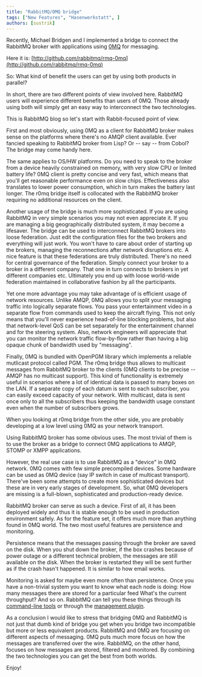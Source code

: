 ```yaml
---
title: "RabbitMQ/0MQ bridge"
tags: ["New Features", "Hasenwerkstatt", ]
authors: [sustrik]
---
```


Recently, Michael Bridgen and I implemented a bridge to connect the RabbitMQ broker with applications using [0MQ](http://www.zeromq.com/) for messaging.

Here it is: [http://github.com/rabbitmq/rmq-0mq](http://github.com/rabbitmq/rmq-0mq)

So: What kind of benefit the users can get by using both products in parallel?

<!-- truncate -->

In short, there are two different points of view involved here. RabbitMQ users will experience different benefits than users of 0MQ. Those already using both will simply get an easy way to interconnect the two technologies.

This is RabbitMQ blog so let's start with Rabbit-focused point of view.

First and most obviously, using 0MQ as a client for RabbitMQ broker makes sense on the platforms where there's no AMQP client available. Ever fancied speaking to RabbitMQ broker from Lisp? Or -- say -- from Cobol? The bridge may come handy here.

The same applies to OS/HW platforms. Do you need to speak to the broker from a device heavily constrained on memory, with very slow CPU or limited battery life? 0MQ client is pretty concise and very fast, which means that you'll get reasonable performance even on slow chips. Effectiveness also translates to lower power consumption, which in turn makes the battery last longer. The r0mq bridge itself is collocated with the RabbitMQ broker requiring no additional resources on the client.

Another usage of the bridge is much more sophisticated. If you are using RabbitMQ in very simple scenarios you may not even appreciate it. If you are managing a big geographically distributed system, it may become a lifesaver. The bridge can be used to interconnect RabbitMQ brokers into loose federation. Just edit the configuration files for the two brokers and everything will just work. You won't have to care about order of starting up the brokers, managing the reconnections after network disruptions etc. A nice feature is that these federations are truly distributed. There's no need for central governance of the federation. Simply connect your broker to a broker in a different company. That one in turn connects to brokers in yet different companies etc. Ultimately you end up with loose world-wide federation maintained in collaborative fashion by all the participants.

Yet one more advantage you may take advantage of is efficient usage of network resources. Unlike AMQP, 0MQ allows you to split your messaging traffic into logically separate flows. You pass your entertainment video in a separate flow from commands used to keep the aircraft flying. This not only means that you'll never experience head-of-line blocking problems, but also that network-level QoS can be set separately for the entertainment channel and for the steering system. Also, network engineers will appreciate that you can monitor the network traffic flow-by-flow rather than having a big opaque chunk of bandwidth used by "messaging".

Finally, 0MQ is bundled with OpenPGM library which implements a reliable mutlicast protocol called PGM. The r0mq bridge thus allows to multicast messages from RabbitMQ broker to the clients (0MQ clients to
be precise -- AMQP has no multicast support). This kind of functionality is extremely useful in scenarios where a lot of identical data is passed to many boxes on the LAN. If a separate copy of each datum is sent to each subscriber, you can easily exceed capacity of your network. With multicast, data is sent once only to all the subscribers thus keeping the bandwidth usage constant even when the number of subscribers grows.

When you looking at r0mq bridge from the other side, you are probably developing at a low level using 0MQ as your network transport.

Using RabbitMQ broker has some obvious uses. The most trivial of them is to use the broker as a bridge to connect 0MQ applications to AMQP, STOMP or XMPP applications.

However, the real use case is to use RabbitMQ as a "device" in 0MQ network. 0MQ comes with few simple precompiled devices. Some hardware can be used as 0MQ device (say IP switch in case of multicast
transport). There've been some attempts to create more sophisticated devices but these are in very early stages of development. So, what 0MQ developers are missing is a full-blown, sophisticated and
production-ready device.

RabbitMQ broker can serve as such a device. First of all, it has been deployed widely and thus it is stable enough to be used in production environment safely. As for the feature set, it offers much more than anything found in 0MQ world. The two most useful features are persistence and monitoring.

Persistence means that the messages passing through the broker are saved on the disk. When you shut down the broker, if the box crashes because of power outage or a different technical problem, the messages are still available on the disk. When the broker is restarted they will be sent further as if the crash hasn't happened. It is similar to how email works.

Monitoring is asked for maybe even more often than persistence. Once you have a non-trivial system you want to know what each node is doing: How many messages there are stored for a particular feed What's the current throughput? And so on. RabbitMQ can tell you these things through its [command-line tools](/docs/man/rabbitmqctl.1.man) or through the [management plugin](/docs/management).

As a conclusion I would like to stress that bridging 0MQ and RabbitMQ is not just that dumb kind of bridge you get when you bridge two incompatible but more or less equivalent products. RabbitMQ and 0MQ are focusing on different aspects of messaging. 0MQ puts much more focus on how the messages are transferred over the wire. RabbitMQ, on the other hand, focuses on how messages are stored, filtered and monitored. By combining the two technologies you can get the best from both worlds.

Enjoy!
